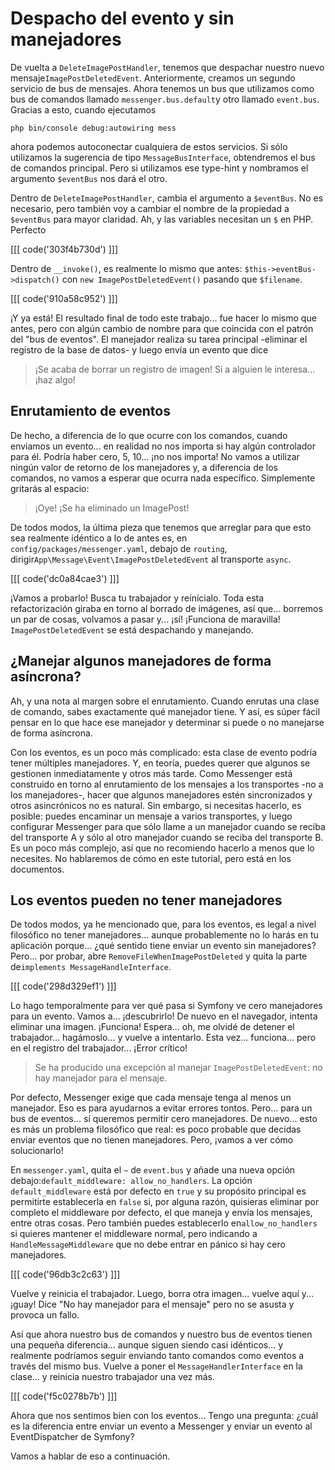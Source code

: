 # Despacho del evento y sin manejadores

De vuelta a `DeleteImagePostHandler`, tenemos que despachar nuestro nuevo mensaje`ImagePostDeletedEvent`. Anteriormente, creamos un segundo servicio de bus de mensajes. Ahora tenemos un bus que utilizamos como bus de comandos llamado `messenger.bus.default`y otro llamado `event.bus`. Gracias a esto, cuando ejecutamos

```terminal
php bin/console debug:autowiring mess
```

ahora podemos autoconectar cualquiera de estos servicios. Si sólo utilizamos la sugerencia de tipo `MessageBusInterface`, obtendremos el bus de comandos principal. Pero si utilizamos ese type-hint y nombramos el argumento `$eventBus` nos dará el otro.

Dentro de `DeleteImagePostHandler`, cambia el argumento a `$eventBus`. No es necesario, pero también voy a cambiar el nombre de la propiedad a `$eventBus` para mayor claridad. Ah, y las variables necesitan un `$` en PHP. Perfecto

[[[ code('303f4b730d') ]]]

Dentro de `__invoke()`, es realmente lo mismo que antes: `$this->eventBus->dispatch()`
con `new ImagePostDeletedEvent()` pasando que `$filename`.

[[[ code('910a58c952') ]]]

¡Y ya está! El resultado final de todo este trabajo... fue hacer lo mismo que antes, pero con algún cambio de nombre para que coincida con el patrón del "bus de eventos". El manejador realiza su tarea principal -eliminar el registro de la base de datos- y luego envía un evento que dice

> ¡Se acaba de borrar un registro de imagen! Si a alguien le interesa... ¡haz algo!

## Enrutamiento de eventos

De hecho, a diferencia de lo que ocurre con los comandos, cuando enviamos un evento... en realidad no nos importa si hay algún controlador para él. Podría haber cero, 5, 10... ¡no nos importa! No vamos a utilizar ningún valor de retorno de los manejadores y, a diferencia de los comandos, no vamos a esperar que ocurra nada específico. Simplemente gritarás al espacio:

> ¡Oye! ¡Se ha eliminado un ImagePost!

De todos modos, la última pieza que tenemos que arreglar para que esto sea realmente idéntico a lo de antes es, en `config/packages/messenger.yaml`, debajo de `routing`, dirigir`App\Message\Event\ImagePostDeletedEvent` al transporte `async`.

[[[ code('dc0a84cae3') ]]]

¡Vamos a probarlo! Busca tu trabajador y reinícialo. Toda esta refactorización giraba en torno al borrado de imágenes, así que... borremos un par de cosas, volvamos a pasar y... ¡sí! ¡Funciona de maravilla! `ImagePostDeletedEvent` se está despachando y manejando.

## ¿Manejar algunos manejadores de forma asíncrona?

Ah, y una nota al margen sobre el enrutamiento. Cuando enrutas una clase de comando, sabes exactamente qué manejador tiene. Y así, es súper fácil pensar en lo que hace ese manejador y determinar si puede o no manejarse de forma asíncrona.

Con los eventos, es un poco más complicado: esta clase de evento podría tener múltiples manejadores. Y, en teoría, puedes querer que algunos se gestionen inmediatamente y otros más tarde. Como Messenger está construido en torno al enrutamiento de los mensajes a los transportes -no a los manejadores-, hacer que algunos manejadores estén sincronizados y otros asincrónicos no es natural. Sin embargo, si necesitas hacerlo, es posible: puedes encaminar un mensaje a varios transportes, y luego configurar Messenger para que sólo llame a un manejador cuando se reciba del transporte A y sólo al otro manejador cuando se reciba del transporte B. Es un poco más complejo, así que no recomiendo hacerlo a menos que lo necesites. No hablaremos de cómo en este tutorial, pero está en los documentos.

## Los eventos pueden no tener manejadores

De todos modos, ya he mencionado que, para los eventos, es legal a nivel filosófico no tener manejadores... aunque probablemente no lo harás en tu aplicación porque... ¿qué sentido tiene enviar un evento sin manejadores? Pero... por probar, abre `RemoveFileWhenImagePostDeleted` y quita la parte de`implements MessageHandleInterface`.

[[[ code('298d329ef1') ]]]

Lo hago temporalmente para ver qué pasa si Symfony ve cero manejadores para un evento. Vamos a... ¡descubrirlo! De nuevo en el navegador, intenta eliminar una imagen. ¡Funciona! Espera... oh, me olvidé de detener el trabajador... hagámoslo... y vuelve a intentarlo. Esta vez... funciona... pero en el registro del trabajador... ¡Error crítico!

> Se ha producido una excepción al manejar `ImagePostDeletedEvent`: no hay manejador para el mensaje.

Por defecto, Messenger exige que cada mensaje tenga al menos un manejador. Eso es para ayudarnos a evitar errores tontos. Pero... para un bus de eventos... sí queremos permitir cero manejadores. De nuevo... esto es más un problema filosófico que real: es poco probable que decidas enviar eventos que no tienen manejadores. Pero, ¡vamos a ver cómo solucionarlo!

En `messenger.yaml`, quita el `~` de `event.bus` y añade una nueva opción debajo:`default_middleware: allow_no_handlers`. La opción `default_middleware` está por defecto en `true` y su propósito principal es permitirte establecerla en `false` si, por alguna razón, quisieras eliminar por completo el middleware por defecto, el que maneja y envía los mensajes, entre otras cosas. Pero también puedes establecerlo en`allow_no_handlers` si quieres mantener el middleware normal, pero indicando a `HandleMessageMiddleware` que no debe entrar en pánico si hay cero manejadores.

[[[ code('96db3c2c63') ]]]

Vuelve y reinicia el trabajador. Luego, borra otra imagen... vuelve aquí y... ¡guay! Dice "No hay manejador para el mensaje" pero no se asusta y provoca un fallo.

Así que ahora nuestro bus de comandos y nuestro bus de eventos tienen una pequeña diferencia... aunque siguen siendo casi idénticos... y realmente podríamos seguir enviando tanto comandos como eventos a través del mismo bus. Vuelve a poner el `MessageHandlerInterface` en la clase... y reinicia nuestro trabajador una vez más.

[[[ code('f5c0278b7b') ]]]

Ahora que nos sentimos bien con los eventos... Tengo una pregunta: ¿cuál es la diferencia entre enviar un evento a Messenger y enviar un evento al EventDispatcher de Symfony?

Vamos a hablar de eso a continuación.
